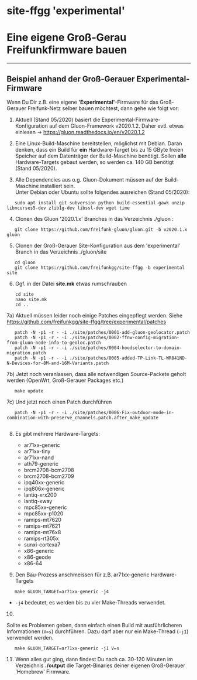 # site-ffgg 'experimental' 


# Eine eigene Groß-Gerau Freifunkfirmware bauen

---

## Beispiel anhand der Groß-Gerauer Experimental-Firmware

    
Wenn Du Dir z.B. eine eigene **'Experimental'**-Firmware für das Groß-Gerauer Freifunk-Netz selber bauen möchtest, dann gehe wie folgt vor:

1) Aktuell (Stand 05/2020) basiert die Experimental-Firmware-Konfiguration auf dem Gluon-Framework v2020.1.2. Daher evtl. etwas einlesen -> https://gluon.readthedocs.io/en/v2020.1.2

2) Eine Linux-Build-Maschine bereitstellen, möglichst mit Debian. Daran denken, dass ein Build für **ein** Hardware-Target bis zu 15 GByte freien Speicher auf dem Datenträger der Build-Maschine benötigt. Sollen **alle** Hardware-Targets gebaut werden, so werden ca. 140 GB benötigt (Stand 05/2020).

3) Alle Dependencies aus o.g. Gluon-Dokument müssen auf der Build-Maschine installiert sein.  
Unter Debian oder Ubuntu sollte folgendes ausreichen (Stand 05/2020):
```
   sudo apt install git subversion python build-essential gawk unzip libncurses5-dev zlib1g-dev libssl-dev wget time
```

4) Clonen des Gluon '2020.1.x' Branches in das Verzeichnis ./gluon :

```
   git clone https://github.com/freifunk-gluon/gluon.git -b v2020.1.x gluon
```

5) Clonen der Groß-Gerauer Site-Konfiguration aus dem 'experimental' Branch in das Verzeichnis ./gluon/site

```
   cd gluon
   git clone https://github.com/freifunkgg/site-ffgg -b experimental site 
```

6) Ggf. in der Datei **site.mk** etwas rumschrauben

   ```
   cd site
   nano site.mk
   cd ..
   ```

7a)
Aktuell müssen leider noch einige Patches eingepflegt werden. Siehe https://github.com/freifunkgg/site-ffgg/tree/experimental/patches

``` 
   patch -N -p1 -r - -i ./site/patches/0001-add-gluon-geolocator.patch
   patch -N -p1 -r - -i ./site/patches/0002-ffnw-config-migration-from-gluon-node-info-to-geoloc.patch
   patch -N -p1 -r - -i ./site/patches/0004-hoodselector-to-domain-migration.patch
   patch -N -p1 -r - -i ./site/patches/0005-added-TP-Link-TL-WR841ND-N-Devices-for-8M-and-16M-Variants.patch
```

7b) Jetzt noch veranlassen, dass alle notwendigen Source-Packete geholt werden (OpenWrt, Groß-Gerauer Packages etc.)


```
   make update
```

7c) Und jetzt noch einen Patch durchführen

```
   patch -N -p1 -r - -i ./site/patches/0006-Fix-outdoor-mode-in-combination-with-preserve_channels.patch.after_make_update
   
```

8) Es gibt mehrere Hardware-Targets: 

   * ar71xx-generic
   * ar71xx-tiny
   * ar71xx-nand
   * ath79-generic
   * brcm2708-bcm2708
   * brcm2708-bcm2709
   * ipq40xx-generic
   * ipq806x-generic
   * lantiq-xrx200
   * lantiq-xway
   * mpc85xx-generic
   * mpc85xx-p1020
   * ramips-mt7620
   * ramips-mt7621
   * ramips-mt76x8
   * ramips-rt305x
   * sunxi-cortexa7
   * x86-generic
   * x86-geode
   * x86-64

9) Den Bau-Prozess anschmeissen für z.B. ar71xx-generic Hardware-Targets

```
   make GLUON_TARGET=ar71xx-generic -j4
```

   * `-j4` bedeutet, es werden bis zu vier Make-Threads verwendet.<br> 

10)
Sollte es Problemen geben, dann einfach einen Build mit ausführlicheren Informationen (`V=s`) durchführen. Dazu darf aber nur ein Make-Thread (`-j1`) verwendet werden.

```
   make GLUON_TARGET=ar71xx-generic -j1 V=s
```

11) Wenn alles gut ging, dann findest Du nach ca. 30-120 Minuten im Verzeichnis **./output** die Target-Binaries deiner eigenen Groß-Gerauer 'Homebrew' Firmware.
